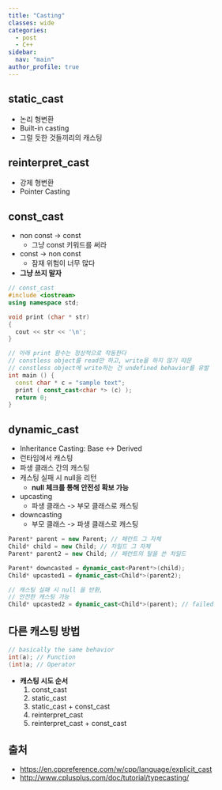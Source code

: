 ```yaml
---
title: "Casting"
classes: wide
categories: 
  - post
  - C++
sidebar:
  nav: "main"
author_profile: true
---
```


## static_cast
* 논리 형변환
* Built-in casting
* 그럴 듯한 것들끼리의 캐스팅

## reinterpret_cast
* 강제 형변환
* Pointer Casting

## const_cast
* non const -> const
    * 그냥 const 키워드를 써라
* const -> non const
    * 잠재 위험이 너무 많다
* **그냥 쓰지 말자**

```c++
// const_cast
#include <iostream>
using namespace std;

void print (char * str)
{
  cout << str << '\n';
}

// 아래 print 함수는 정상적으로 작동한다 
// constless object를 read만 하고, write을 하지 않기 땨문
// constless object에 write하는 건 undefined behavior를 유발
int main () {
  const char * c = "sample text";
  print ( const_cast<char *> (c) );
  return 0;
}
```

## dynamic_cast
* Inheritance Casting: Base <-> Derived
* 런타임에서 캐스팅
* 파생 클래스 간의 캐스팅
* 캐스팅 실패 시 null을 리턴
  * **null 체크를 통해 안전성 확보 가능**
* upcasting
  * 파생 클래스 -> 부모 클래스로 캐스팅
* downcasting
  * 부모 클래스 -> 파생 클래스로 캐스팅

```c++
Parent* parent = new Parent; // 페런트 그 자체
Child* child = new Child; // 차일드 그 자체
Parent* parent2 = new Child; // 페런트의 탈을 쓴 차일드

Parent* downcasted = dynamic_cast<Parent*>(child);
Child* upcasted1 = dynamic_cast<Child*>(parent2);

// 캐스팅 실패 시 null 을 반환,
// 안전한 캐스팅 가능
Child* upcasted2 = dynamic_cast<Child*>(parent); // failed
```

## 다른 캐스팅 방법

```c++
// basically the same behavior
int(a); // Function
(int)a; // Operator
```
* **캐스팅 시도 순서**
    1. const_cast 
    2. static_cast 
    3. static_cast + const_cast 
    4. reinterpret_cast 
    5. reinterpret_cast  + const_cast 

## 출처
* <https://en.cppreference.com/w/cpp/language/explicit_cast>
* <http://www.cplusplus.com/doc/tutorial/typecasting/>